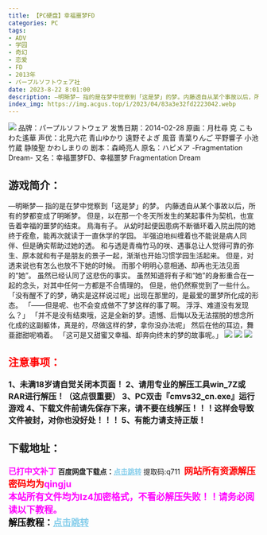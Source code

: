 ```yaml
---
title: 【PC硬盘】幸福噩梦FD
categories: PC
tags:
- ADV
- 学园
- 奇幻
- 恋爱
- FD
- 2013年
- パープルソフトウェア社
date: 2023-8-22 8:01:00
description: ―明晰梦― 指的是在梦中觉察到「这是梦」的梦。内藤透自从某个事故以后，所有的梦都变成了明晰梦。但是，以在那一个冬天所发生的某起事件为契机，也宣告着幸福的噩梦的结束。鳥海有子。从幼时起便因患病不断循环着入院出院的她终于痊愈，能再次就读于一直休学的学园。半强迫地纠缠着也不能说是病人同伴、但是确实帮助过她的透。和与透是青梅竹马的咲、遇事总让人觉得可靠的弥生、原本就和有子是朋友的景子一起，渐渐也开始习惯学园生活起来。
index_img: https://img.acgus.top/i/2023/04/83a3e32fd2223042.webp
---
```

![](https://img.acgus.top/i/2023/04/83a3e32fd2223042.webp)
品牌：パープルソフトウェア
发售日期：2014-02-28
原画：月杜尋 克 こもわた遙華
声优：北見六花 青山ゆかり 遠野そよぎ 風音 青葉りんご 平野響子 小池竹蔵 静陵聖 かわしまりの
剧本：森崎亮人
原名：ハピメア -Fragmentation Dream-
又名：幸福噩梦FD、幸福噩梦 Fragmentation Dream

## 游戏简介：
―明晰梦― 指的是在梦中觉察到「这是梦」的梦。
内藤透自从某个事故以后，所有的梦都变成了明晰梦。
但是，以在那一个冬天所发生的某起事件为契机，也宣告着幸福的噩梦的结束。
鳥海有子。
从幼时起便因患病不断循环着入院出院的她终于痊愈，能再次就读于一直休学的学园。
半强迫地纠缠着也不能说是病人同伴、但是确实帮助过她的透。
和与透是青梅竹马的咲、遇事总让人觉得可靠的弥生、原本就和有子是朋友的景子一起，渐渐也开始习惯学园生活起来。
但是，对透来说也有怎么也放不下她的时候。
而那个明明心意相通、却再也无法见面的“她”。
虽然已经认同了这悲伤的事实。
虽然知道将有子和“她”的身影重合在一起的念头，对其中任何一方都是不合情理的。
但是，他仍然察觉到了一些什么。
「没有醒不了的梦，确实是这样说过呢」出现在那里的，是最爱的噩梦所化成的形态。
「――但是呢、也不会变成做不了梦这样的事了啊。 浮浮、难道没有发现么？」
「并不是没有结束哦，这是全新的梦。遗憾、后悔以及无法摆脱的想念所化成的这副躯体，真是的，尽做这样的梦，拿你没办法呢」
然后在他的耳边，舞亜甜甜呢喃着。
「这可是又甜蜜又幸福、却奔向终末的梦的故事呢。」
![](https://img.acgus.top/i/2023/04/0de2912ce4223052.webp)
![](https://img.acgus.top/i/2023/04/b5636683ad223047.webp)
![](https://img.acgus.top/i/2023/04/be116eb6a5223057.webp)





## <font color=#FF0000 >注意事项：</font>
<font size=3><b>1、未满18岁请自觉关闭本页面！
2、请用专业的解压工具win_7Z或RAR进行解压！（这点很重要）
3、PC双击『cmvs32_cn.exe』运行游戏
4、下载文件前请先保存下来，请不要在线解压！！！这样会导致文件被封，对你也没好处！！！
5、有能力请支持正版！</b></font>

## 下载地址：
<font color=#FF00FF size=3><b>已打中文补丁</b></font>
<b>百度网盘下载点：</b><a href="https://pan.baidu.com/s/1i75EBQeVlh2NNpP16xBfFg?pwd=q711" style="color: #87CEEB;"><b>点击跳转</b></a> 提取码:q711
<a style="padding: 0" href="https://post.qingju.org/AD/"><img style="max-width:100%" src="https://img.acgus.top/i/2024/07/478f689b8021d8d499ab43d21acf137a.gif" alt=""></a>
<b><font color=#FF0000 size=4>网站所有资源解压密码均为</b></font><b><font color=#FF00FF size=4>qingju</font><font color=#FF0000 ></font></b><br><b><font color=#FF00FF size=4>本站所有文件均为lz4加密格式，不看必解压失败！！请务必阅读以下教程。</b></font><br><b><font color=#000 size=4>解压教程：</b><a href="https://post.qingju.org/tutorial/000/" style="color: #87CEEB;"><b>点击跳转</b></a>
